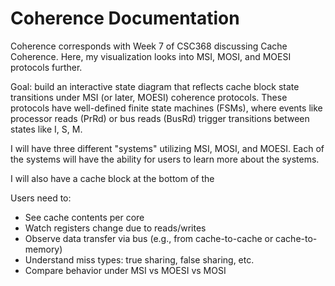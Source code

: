 # Coherence Documentation

Coherence corresponds with Week 7 of CSC368 discussing Cache Coherence. Here, my visualization looks into MSI, MOSI, and MOESI protocols further. 

Goal: build an interactive state diagram that reflects cache block state transitions under MSI (or later, MOESI) coherence protocols. These protocols have well-defined finite state machines (FSMs), where events like processor reads (PrRd) or bus reads (BusRd) trigger transitions between states like I, S, M.

I will have three different "systems" utilizing MSI, MOSI, and MOESI. Each of the systems will have the ability for users to learn more about the systems. 

I will also have a cache block at the bottom of the 

Users need to:
- See cache contents per core
- Watch registers change due to reads/writes
- Observe data transfer via bus (e.g., from cache-to-cache or cache-to-memory)
- Understand miss types: true sharing, false sharing, etc.
- Compare behavior under MSI vs MOESI vs MOSI

